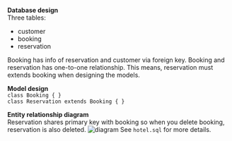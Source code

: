 **Database design** <br>
Three tables:
- customer
- booking
- reservation

Booking has info of reservation and customer via foreign key. 
Booking and reservation has one-to-one relationship. This means,
reservation must extends booking when designing the models. <br>

**Model design** <br>
`class Booking { }` 
<br>
`class Reservation extends Booking { }`
<br>

**Entity relationship diagram** <br>
Reservation shares primary key with booking so when you delete booking, 
reservation is also deleted.
![diagram](https://user-images.githubusercontent.com/5623994/39007054-e4ccad82-43d2-11e8-8842-6249b3e25905.png)
See `hotel.sql` for more details.